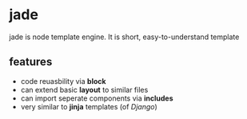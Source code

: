 #   jade

jade is node template engine.
It is short, easy-to-understand template

##   features

*   code reuasbility via **block**
*   can extend basic **layout** to similar files
*   can import seperate components via **includes**
*   very similar to **jinja** templates (of *Django*)